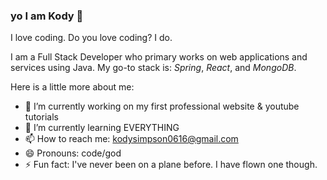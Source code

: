 ### yo I am Kody 👋

I love coding. Do you love coding? I do.

I am a Full Stack Developer who primary works on web applications and services using Java.
My go-to stack is: *Spring*, *React*, and *MongoDB*.

Here is a little more about me:
- 🔭 I’m currently working on my first professional website & youtube tutorials
- 🌱 I’m currently learning EVERYTHING
- 📫 How to reach me: kodysimpson0616@gmail.com
- 😄 Pronouns: code/god
- ⚡ Fun fact: I've never been on a plane before. I have flown one though.

